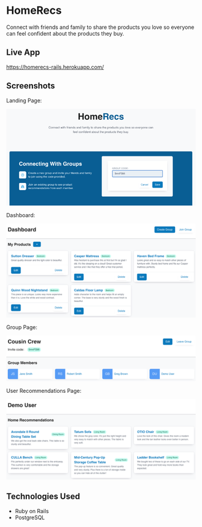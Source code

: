 # HomeRecs

Connect with friends and family to share the products you love so everyone can feel confident about the products they buy.

## Live App
https://homerecs-rails.herokuapp.com/

## Screenshots

Landing Page:

![search](app/assets/images/landing_page_screenshot.png)

Dashboard:

![search](app/assets/images/dashboard_screenshot.png)

Group Page:

![search](app/assets/images/group_page_screenshot.png)

User Recommendations Page:

![search](app/assets/images/user_recs_page_screenshot.png)

## Technologies Used
- Ruby on Rails
- PostgreSQL
